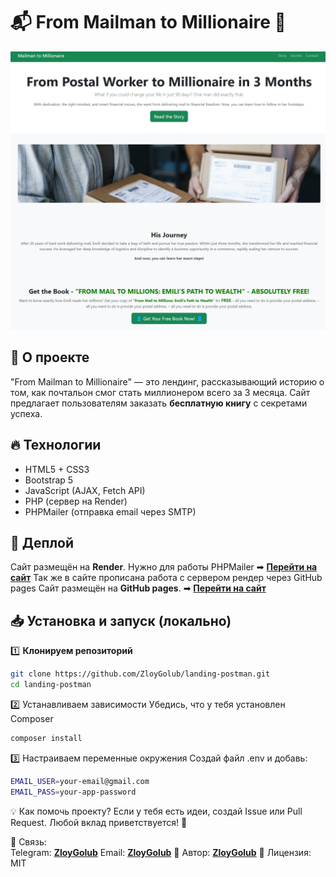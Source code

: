 # 📬 From Mailman to Millionaire 🚀

![Preview](img/preview.png)

## 🌟 О проекте
"From Mailman to Millionaire" — это лендинг, рассказывающий историю о том, как почтальон смог стать миллионером всего за 3 месяца. Сайт предлагает пользователям заказать **бесплатную книгу** с секретами успеха.

## 🔥 **Технологии**
- HTML5 + CSS3
- Bootstrap 5
- JavaScript (AJAX, Fetch API)
- PHP (сервер на Render)
- PHPMailer (отправка email через SMTP)

## 🚀 **Деплой**
Сайт размещён на **Render**.
Нужно для работы PHPMailer
➡ **[Перейти на сайт](http://landing-postman.onrender.com/)**
Так же в сайте прописана работа с сервером рендер через GitHub pages
Сайт размещён на **GitHub pages**.
➡ **[Перейти на сайт](https://zloygolub.github.io/landing-postman/)**

## 📥 **Установка и запуск (локально)**
1️⃣ **Клонируем репозиторий**
```bash
git clone https://github.com/ZloyGolub/landing-postman.git
cd landing-postman
```
2️⃣ Устанавливаем зависимости
Убедись, что у тебя установлен Composer
```bash
composer install
```
3️⃣ Настраиваем переменные окружения
Создай файл .env и добавь:
```bash
EMAIL_USER=your-email@gmail.com
EMAIL_PASS=your-app-password
```
💡 Как помочь проекту?
Если у тебя есть идеи, создай Issue или Pull Request.
Любой вклад приветствуется! 🙌

💬 Связь:       
Telegram: **[ZloyGolub](https://t.me/zloygolub)**
Email: **[ZloyGolub](mailto:zloygolub@gmail.com)**
📌 Автор: **[ZloyGolub](mailto:zloygolub@gmail.com)**
🚀 Лицензия: MIT
